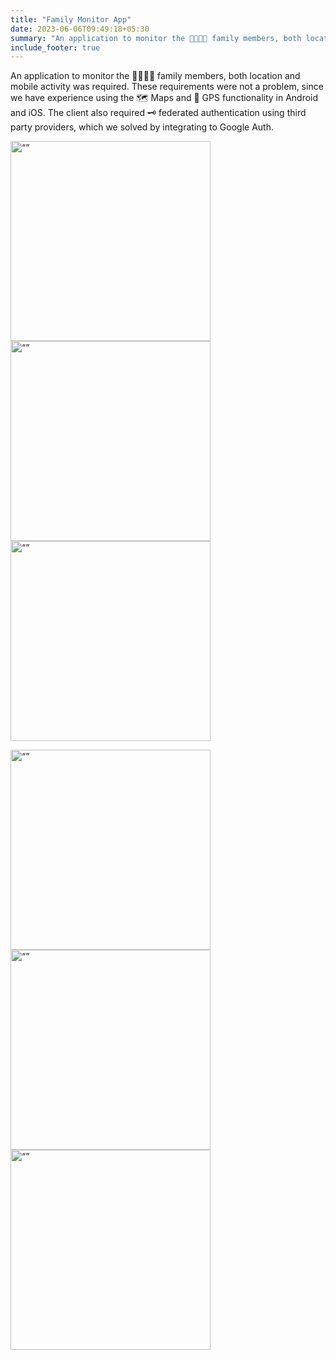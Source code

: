```yaml
---
title: "Family Monitor App"
date: 2023-06-06T09:49:18+05:30
summary: "An application to monitor the 👨‍👩‍👧‍👦 family members, both location and mobile activity ..."
include_footer: true
---
```


An application to monitor the 👨‍👩‍👧‍👦 family members, both location and mobile activity was required. These requirements were not a problem, since we have experience using the 🗺️ Maps and 📌 GPS functionality in Android and iOS. The client also required 🗝️ federated authentication using third party providers, which we solved by integrating to Google Auth.

<img src="https://i.imgur.com/H79GC79.jpg" alt= “” width="320"> <img src="https://i.imgur.com/yJi5bv4.jpg" alt= “” width="320"> <img src="https://i.imgur.com/LKjc0Nu.jpg" alt= “” width="320">

<img src="https://i.imgur.com/3aNSp4M.jpg" alt= “” width="320"> <img src="https://i.imgur.com/ud0rJVF.jpg" alt= “” width="320"> <img src="https://i.imgur.com/IKWSf48.jpg" alt= “” width="320">
